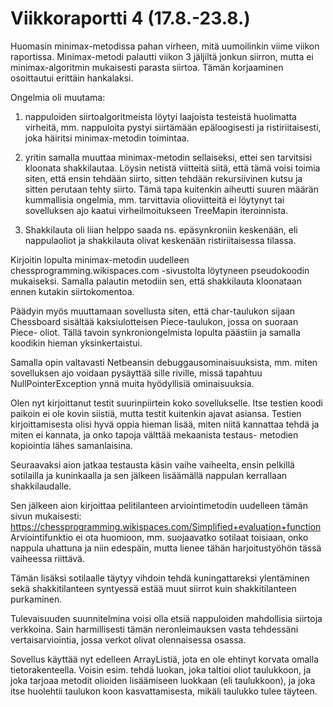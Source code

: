 Viikkoraportti 4 (17.8.-23.8.)
==============================

Huomasin minimax-metodissa pahan virheen, mitä uumoilinkin viime
viikon raportissa. Minimax-metodi palautti viikon 3 jäljiltä jonkun
siirron, mutta ei minimax-algoritmin mukaisesti parasta siirtoa.
Tämän korjaaminen osoittautui erittäin hankalaksi.

Ongelmia oli muutama:

1. nappuloiden siirtoalgoritmeista löytyi laajoista
testeistä huolimatta virheitä, mm. nappuloita pystyi siirtämään
epäloogisesti ja ristiriitaisesti, joka häiritsi minimax-metodin
toimintaa.

2. yritin samalla muuttaa minimax-metodin sellaiseksi, ettei sen
tarvitsisi kloonata shakkilautaa. Löysin netistä viitteitä siitä, että
tämä voisi toimia siten, että ensin tehdään siirto, sitten tehdään
rekursiivinen kutsu ja sitten perutaan tehty siirto. Tämä tapa kuitenkin
aiheutti suuren määrän kummallisia ongelmia, mm. tarvittavia olioviitteitä
ei löytynyt tai sovelluksen ajo kaatui virheilmoitukseen TreeMapin
iteroinnista.

3. Shakkilauta oli liian helppo saada ns. epäsynkroniin keskenään, eli
nappulaoliot ja shakkilauta olivat keskenään ristiriitaisessa tilassa.

Kirjoitin lopulta minimax-metodin uudelleen chessprogramming.wikispaces.com
-sivustolta löytyneen pseudokoodin mukaiseksi. Samalla palautin metodiin
sen, että shakkilauta kloonataan ennen kutakin siirtokomentoa.

Päädyin myös muuttamaan sovellusta siten, että char-taulukon sijaan
Chessboard sisältää kaksiulotteisen Piece-taulukon, jossa on suoraan Piece-
oliot. Tällä tavoin synkroniongelmista lopulta päästiin ja samalla koodikin
hieman yksinkertaistui.

Samalla opin valtavasti Netbeansin debuggausominaisuuksista, mm. miten
sovelluksen ajo voidaan pysäyttää sille riville, missä tapahtuu
NullPointerException ynnä muita hyödyllisiä ominaisuuksia.

Olen nyt kirjoittanut testit suurinpiirtein koko sovellukselle. Itse testien
koodi paikoin ei ole kovin siistiä, mutta testit kuitenkin ajavat asiansa.
Testien kirjoittamisesta olisi hyvä oppia hieman lisää, miten niitä kannattaa
tehdä ja miten ei kannata, ja onko tapoja välttää mekaanista testaus-
metodien kopiointia lähes samanlaisina.

Seuraavaksi aion jatkaa testausta käsin vaihe vaiheelta, ensin pelkillä
sotilailla ja kuninkaalla ja sen jälkeen lisäämällä nappulan kerrallaan
shakkilaudalle.

Sen jälkeen aion kirjoittaa pelitilanteen arviointimetodin
uudelleen tämän sivun mukaisesti:
https://chessprogramming.wikispaces.com/Simplified+evaluation+function
Arviointifunktio ei ota huomioon, mm. suojaavatko sotilaat toisiaan,
onko nappula uhattuna ja niin edespäin, mutta lienee tähän harjoitustyöhön
tässä vaiheessa riittävä.

Tämän lisäksi sotilaalle täytyy vihdoin tehdä kuningattareksi ylentäminen
sekä shakkitilanteen syntyessä estää muut siirrot kuin shakkitilanteen
purkaminen.

Tulevaisuuden suunnitelmina voisi olla etsiä nappuloiden mahdollisia
siirtoja verkkoina. Sain harmillisesti tämän neronleimauksen vasta
tehdessäni vertaisarviointia, jossa verkot olivat olennaisessa osassa.

Sovellus käyttää nyt edelleen ArrayListiä, jota en ole ehtinyt korvata
omalla tietorakenteella. Voisin esim. tehdä luokan, joka taltioi oliot
taulukkoon, ja joka tarjoaa metodit olioiden lisäämiseen luokkaan
(eli taulukkoon), ja joka itse huolehtii taulukon koon kasvattamisesta,
mikäli taulukko tulee täyteen.
